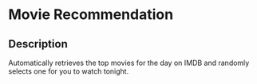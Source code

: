 # Movie Recommendation

## Description
Automatically retrieves the top movies for the day on IMDB and randomly selects one for you to watch tonight. 


